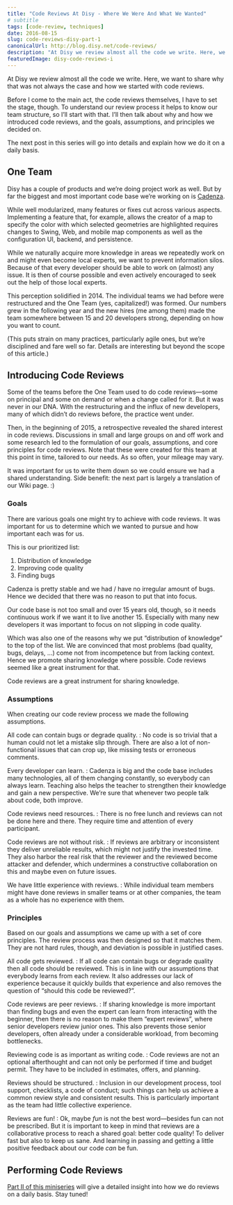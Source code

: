 ```yaml
---
title: "Code Reviews At Disy - Where We Were And What We Wanted"
# subtitle
tags: [code-review, techniques]
date: 2016-08-15
slug: code-reviews-disy-part-1
canonicalUrl: http://blog.disy.net/code-reviews/
description: "At Disy we review almost all the code we write. Here, we want to share why that was not always the case and how we started with code reviews."
featuredImage: disy-code-reviews-i
---
```


At Disy we review almost all the code we write.
Here, we want to share why that was not always the case and how we started with code reviews.

Before I come to the main act, the code reviews themselves, I have to set the stage, though.
To understand our review process it helps to know our team structure, so I’ll start with that.
I’ll then talk about why and how we introduced code reviews, and the goals, assumptions, and principles we decided on.

The next post in this series will go into details and explain how we do it on a daily basis.

## One Team

Disy has a couple of products and we’re doing project work as well.
But by far the biggest and most important code base we’re working on is [Cadenza](http://www.disy.net/en/products/cadenza.html).

While well modularized, many features or fixes cut across various aspects.
Implementing a feature that, for example, allows the creator of a map to specify the color with which selected geometries are highlighted requires changes to Swing, Web, and mobile map components as well as the configuration UI, backend, and persistence.

While we naturally acquire more knowledge in areas we repeatedly work on and might even become local experts, we want to prevent information silos.
Because of that every developer should be able to work on (almost) any issue.
It is then of course possible and even actively encouraged to seek out the help of those local experts.

This perception solidified in 2014.
The individual teams we had before were restructured and the One Team (yes, capitalized!) was formed.
Our numbers grew in the following year and the new hires (me among them) made the team somewhere between 15 and 20 developers strong, depending on how you want to count.

(This puts strain on many practices, particularly agile ones, but we’re disciplined and fare well so far.
Details are interesting but beyond the scope of this article.)

## Introducing Code Reviews

Some of the teams before the One Team used to do code reviews—some on principal and some on demand or when a change called for it.
But it was never in our DNA.
With the restructuring and the influx of new developers, many of which didn’t do reviews before, the practice went under.

Then, in the beginning of 2015, a retrospective revealed the shared interest in code reviews.
Discussions in small and large groups on and off work and some research led to the formulation of our goals, assumptions, and core principles for code reviews.
Note that these were created for this team at this point in time, tailored to our needs.
As so often, your mileage may vary.

It was important for us to write them down so we could ensure we had a shared understanding.
Side benefit: the next part is largely a translation of our Wiki page.
:)

### Goals

There are various goals one might try to achieve with code reviews.
It was important for us to determine which we wanted to pursue and how important each was for us.

This is our prioritized list:

1. Distribution of knowledge
2. Improving code quality
3. Finding bugs

Cadenza is pretty stable and we had / have no irregular amount of bugs.
Hence we decided that there was no reason to put that into focus.

Our code base is not too small and over 15 years old, though, so it needs continuous work if we want it to live another 15.
Especially with many new developers it was important to focus on not slipping in code quality.

Which was also one of the reasons why we put “distribution of knowledge” to the top of the list.
We are convinced that most problems (bad quality, bugs, delays, …) come not from incompetence but from lacking context.
Hence we promote sharing knowledge where possible.
Code reviews seemed like a great instrument for that.

<pullquote>Code reviews are a great instrument for sharing knowledge.</pullquote>

### Assumptions

When creating our code review process we made the following assumptions.

All code can contain bugs or degrade quality.
:   No code is so trivial that a human could not let a mistake slip through.
There are also a lot of non-functional issues that can crop up, like missing tests or erroneous comments.

Every developer can learn.
:   Cadenza is big and the code base includes many technologies, all of them changing constantly, so everybody can always learn.
Teaching also helps the teacher to strengthen their knowledge and gain a new perspective.
We’re sure that whenever two people talk about code, both improve.

Code reviews need resources.
:   There is no free lunch and reviews can not be done here and there.
They require time and attention of every participant.

Code reviews are not without risk.
:   If reviews are arbitrary or inconsistent they deliver unreliable results, which might not justify the invested time.
They also harbor the real risk that the reviewer and the reviewed become attacker and defender, which undermines a constructive collaboration on this and maybe even on future issues.

We have little experience with reviews.
:   While individual team members might have done reviews in smaller teams or at other companies, the team as a whole has no experience with them.

### Principles

Based on our goals and assumptions we came up with a set of core principles.
The review process was then designed so that it matches them.
They are not hard rules, though, and deviation is possible in justified cases.

All code gets reviewed.
:   If all code can contain bugs or degrade quality then all code should be reviewed.
This is in line with our assumptions that everybody learns from each review.
It also addresses our lack of experience because it quickly builds that experience and also removes the question of “should this code be reviewed?”.

Code reviews are peer reviews.
:   If sharing knowledge is more important than finding bugs and even the expert can learn from interacting with the beginner, then there is no reason to make them “expert reviews”, where senior developers review junior ones.
This also prevents those senior developers, often already under a considerable workload, from becoming bottlenecks.

Reviewing code is as important as writing code.
:   Code reviews are not an optional afterthought and can not only be performed if time and budget permit.
They have to be included in estimates, offers, and planning.

Reviews should be structured.
:   Inclusion in our development process, tool support, checklists, a code of conduct; such things can help us achieve a common review style and consistent results.
This is particularly important as the team had little collective experience.

Reviews are fun!
:   Ok, maybe *fun* is not the best word—besides fun can not be prescribed.
But it is important to keep in mind that reviews are a collaborative process to reach a shared goal: better code quality!
To deliver fast but also to keep us sane.
And learning in passing and getting a little positive feedback about our code *can* be fun.

## Performing Code Reviews

[Part II of this miniseries](code-reviews-disy-part-2) will give a detailed insight into how we do reviews on a daily basis.
Stay tuned!
